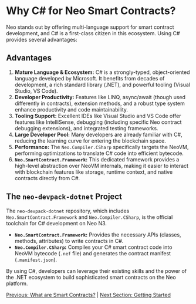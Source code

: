 # Why C# for Neo Smart Contracts?

Neo stands out by offering multi-language support for smart contract development, and C# is a first-class citizen in this ecosystem. Using C# provides several advantages:

## Advantages

1.  **Mature Language & Ecosystem:** C# is a strongly-typed, object-oriented language developed by Microsoft. It benefits from decades of development, a rich standard library (.NET), and powerful tooling (Visual Studio, VS Code).
2.  **Developer Productivity:** Features like LINQ, async/await (though used differently in contracts), extension methods, and a robust type system enhance productivity and code maintainability.
3.  **Tooling Support:** Excellent IDEs like Visual Studio and VS Code offer features like IntelliSense, debugging (including specific Neo contract debugging extensions), and integrated testing frameworks.
4.  **Large Developer Pool:** Many developers are already familiar with C#, reducing the learning curve for entering the blockchain space.
5.  **Performance:** The `Neo.Compiler.CSharp` specifically targets the NeoVM, performing optimizations to translate C# code into efficient bytecode.
6.  **`Neo.SmartContract.Framework`:** This dedicated framework provides a high-level abstraction over NeoVM internals, making it easier to interact with blockchain features like storage, runtime context, and native contracts directly from C#.

## The `neo-devpack-dotnet` Project

The `neo-devpack-dotnet` repository, which includes `Neo.SmartContract.Framework` and `Neo.Compiler.CSharp`, is the official toolchain for C# development on Neo N3.

*   **`Neo.SmartContract.Framework`:** Provides the necessary APIs (classes, methods, attributes) to write contracts in C#.
*   **`Neo.Compiler.CSharp`:** Compiles your C# smart contract code into NeoVM bytecode (`.nef` file) and generates the contract manifest (`.manifest.json`).

By using C#, developers can leverage their existing skills and the power of the .NET ecosystem to build sophisticated smart contracts on the Neo platform.

[Previous: What are Smart Contracts?](./02-smart-contracts.md) | [Next Section: Getting Started](../02-getting-started/README.md)